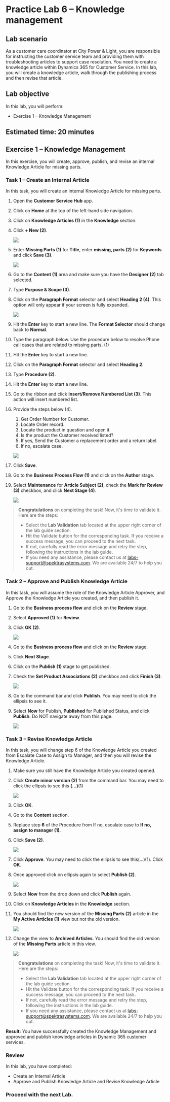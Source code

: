 # Practice Lab 6 – Knowledge management

## Lab scenario

As a customer care coordinator at City Power & Light, you are responsible for instructing the customer service team and providing them with troubleshooting articles to support case resolution. You need to create a knowledge article within Dynamics 365 for Customer Service. In this lab, you will create a knowledge article, walk through the publishing process and then revise that article.

## Lab objective
In this lab, you will perform:
+ Exercise 1 – Knowledge Management

## Estimated time: 20 minutes

## Exercise 1 – Knowledge Management

In this exercise, you will create, approve, publish, and revise an internal Knowledge Article for missing parts.

### Task 1 – Create an Internal Article

In this task, you will create an internal Knowledge Article for missing parts.

1. Open the **Customer Service Hub** app.

1. Click on **Home** at the top of the left-hand side navigation.

1. Click on **Knowledge Articles (1)** in the **Knowledge** section.

1. Click **+ New (2)**.

   ![](../images/knowledge-01.png)

1. Enter **Missing Parts (1)** for **Title**, enter **missing, parts (2)** for **Keywords** and click **Save (3)**.

   ![](../images/knowledge-02.png)

1. Go to the **Content (1)** area and make sure you have the **Designer (2)** tab selected.

1. Type **Purpose & Scope (3)**.

1. Click on the **Paragraph Format** selector and select **Heading 2 (4)**. This option will only appear if your screen is fully expanded.

   ![](../images/knowledge-03.png)

1. Hit the **Enter** key to start a new line. The **Format Selector** should change back to **Normal**.

1. Type the paragraph below. Use the procedure below to resolve Phone call cases that are related to missing parts.  (1)

1. Hit the **Enter** key to start a new line.

1. Click on the **Paragraph Format** selector and select **Heading 2**.

1. Type **Procedure (2)**.

1. Hit the **Enter** key to start a new line.

1. Go to the ribbon and click **Insert/Remove Numbered List (3)**. This action will insert numbered list.

1. Provide the steps below (4).

    1.  Get Order Number for Customer.
    2.  Locate Order record.
    3.  Locate the product in question and open it.
    4.  Is the product the Customer received listed?
    5.  If yes, Send the Customer a replacement order and a return label.
    6.  If no, escalate case.

    ![](../images/knowledge-04.png)

1. Click **Save**.

1. Go to the **Business Process Flow (1)** and click on the **Author** stage.

1. Select **Maintenance** for **Article Subject (2)**, check the **Mark for Review (3)** checkbox, and click **Next Stage (4)**.

    ![](../images/Knowledge-management-2.png)
    
> **Congratulations** on completing the task! Now, it's time to validate it. Here are the steps:
> - Select the **Lab Validation** tab located at the upper right corner of the lab guide section.
> - Hit the Validate button for the corresponding task. If you receive a success message, you can proceed to the next task. 
> - If not, carefully read the error message and retry the step, following the instructions in the lab guide.
> - If you need any assistance, please contact us at labs-support@spektrasystems.com. We are available 24/7 to help you out.

### Task 2 – Approve and Publish Knowledge Article

In this task, you will assume the role of the Knowledge Article Approver, and Approve the Knowledge Article you created, and then publish it.

1.  Go to the **Business process flow** and click on the **Review** stage.

1.  Select **Approved (1)** for **Review**.

1.  Click **OK (2)**.

    ![](../images/knowledge-05.png)

1.  Go to the **Business process flow** and click on the **Review** stage.

1.  Click **Next Stage**.

1.  Click on the **Publish (1)** stage to get published.

1.  Check the **Set Product Associations (2)** checkbox and click **Finish (3)**.

    ![](../images/Knowledge-management-3.png)

1.  Go to the command bar and click **Publish**. You may need to click the ellipsis to see it.

1.  Select **Now** for Publish, **Published** for Published Status, and click **Publish**. Do NOT navigate away from this page.

    ![](../images/Knowledge-management-4.png)

### Task 3 – Revise Knowledge Article

In this task, you will change step 6 of the Knowledge Article you created from Escalate Case to Assign to Manager, and then you will revise the Knowledge
Article.

1.  Make sure you still have the Knowledge Article you created opened.

1.  Click **Create minor version (2)** from the command bar. You may need to click the ellipsis to see this **(...)**(1)

    ![](../images/knowledge-06.png)

1.  Click **OK**.

1.  Go to the **Content** section.

1.  Replace step **6** of the Procedure from If no, escalate case to **If no, assign to manager (1)**.

1.  Click **Save (2)**.

    ![](../images/knowledge-07.png)

1.  Click **Approve**. You may need to click the ellipsis to see this(...)(1). Click **OK**.

1.  Once approved click on ellipsis again to select **Publish (2)**.

    ![](../images/knowledge-08.png)

1. Select **Now** from the drop down and click **Publish** again.

1. Click on **Knowledge Articles** in the **Knowledge** section.

1. You should find the new version of the **Missing Parts (2)** article in the **My Active Articles (1)** view but not the old version.

    ![](../images/Knowledge-management-80.png)

1. Change the view to **Archived Articles**. You should find the old version of the **Missing Parts** article in this view.

    ![](../images/Knowledge-management-90.png)
    
> **Congratulations** on completing the task! Now, it's time to validate it. Here are the steps:
> - Select the **Lab Validation** tab located at the upper right corner of the lab guide section.
> - Hit the Validate button for the corresponding task. If you receive a success message, you can proceed to the next task. 
> - If not, carefully read the error message and retry the step, following the instructions in the lab guide.
> - If you need any assistance, please contact us at labs-support@spektrasystems.com. We are available 24/7 to help you out.

**Result:** You have successfully created the Knowledge Management and approved and publish knowledge articles in Dynamic 365 customer services. 

### Review
In this lab, you have completed:
- Create an Internal Article
- Approve and Publish Knowledge Article and Revise Knowledge Article
  
### **Proceed with the next Lab.**
